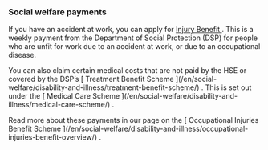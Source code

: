 ###  Social welfare payments

If you have an accident at work, you can apply for [ Injury Benefit
](/en/social-welfare/disability-and-illness/injury-benefit/) . This is a
weekly payment from the Department of Social Protection (DSP) for people who
are unfit for work due to an accident at work, or due to an occupational
disease.

You can also claim certain medical costs that are not paid by the HSE or
covered by the DSP’s [ Treatment Benefit Scheme ](/en/social-
welfare/disability-and-illness/treatment-benefit-scheme/) . This is set out
under the [ Medical Care Scheme ](/en/social-welfare/disability-and-
illness/medical-care-scheme/) .

Read more about these payments in our page on the [ Occupational Injuries
Benefit Scheme ](/en/social-welfare/disability-and-illness/occupational-
injuries-benefit-overview/) .
